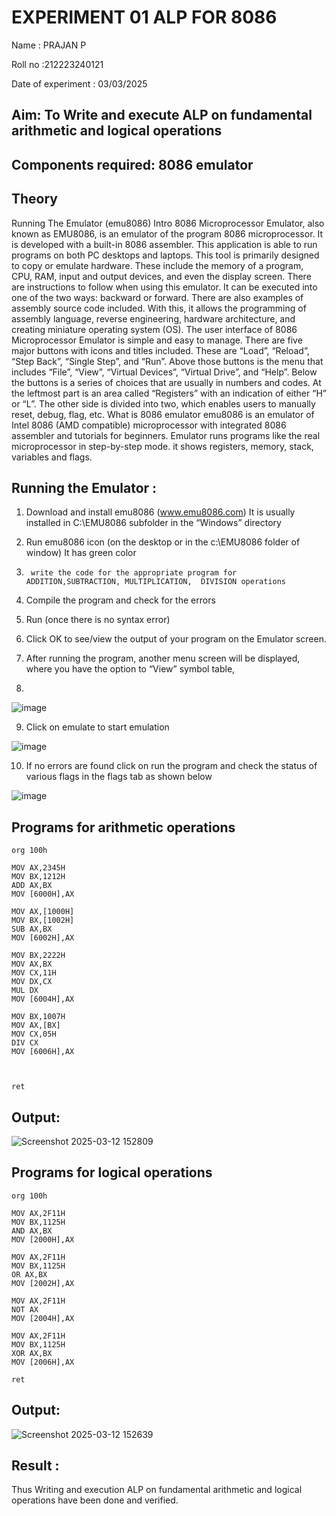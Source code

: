 # EXPERIMENT 01 ALP FOR 8086

Name : PRAJAN P

Roll no :212223240121

Date of experiment : 03/03/2025


## Aim: To Write and execute ALP on fundamental arithmetic and logical operations
## Components required: 8086  emulator 
## Theory 
Running The Emulator (emu8086) Intro 8086 Microprocessor Emulator, also known as EMU8086, is an emulator of the program 8086 microprocessor. It is developed with a built-in 8086 assembler. This application is able to run programs on both PC desktops and laptops. This tool is primarily designed to copy or emulate hardware. These include the memory of a program, CPU, RAM, input and output devices, and even the display screen. There are instructions to follow when using this emulator. It can be executed into one of the two ways: backward or forward. There are also examples of assembly source code included. With this, it allows the programming of assembly language, reverse engineering, hardware architecture, and creating miniature operating system (OS). The user interface of 8086 Microprocessor Emulator is simple and easy to manage. There are five major buttons with icons and titles included. These are “Load”, “Reload”, “Step Back”, “Single Step”, and “Run”. Above those buttons is the menu that includes “File”, “View”, “Virtual Devices”, “Virtual Drive”, and “Help”. Below the buttons is a series of choices that are usually in numbers and codes. At the leftmost part is an area called “Registers” with an indication of either “H” or “L”. The other side is divided into two, which enables users to manually reset, debug, flag, etc. What is 8086 emulator emu8086 is an emulator of Intel 8086 (AMD compatible) microprocessor with integrated 8086 assembler and tutorials for beginners. Emulator runs programs like the real microprocessor in step-by-step mode. it shows registers, memory, stack, variables and flags.


 ## Running the Emulator :
1.	Download and install emu8086 (www.emu8086.com) It is usually installed in C:\EMU8086 subfolder in the “Windows” directory
2.	  Run  emu8086 icon (on the desktop or in the c:\EMU8086 folder of window) It has green color 
 
 
3.		write the code for the appropriate program for ADDITION,SUBTRACTION, MULTIPLICATION,  DIVISION operations 

4.	 Compile the program and check for the errors 
5.	Run (once there is no syntax error) 

6.	Click OK to see/view the output of your program on the Emulator screen. 


7.	After running the program, another menu screen will be displayed, where you have the option to “View” symbol table,
8.	 


![image](https://user-images.githubusercontent.com/36288975/189273263-d65baae9-4b8f-4723-afb3-c0ffa4052b04.png)











9.	Click on emulate to start emulation 








![image](https://user-images.githubusercontent.com/36288975/189273273-9bb36ec1-e2e8-4892-8d35-37707332bfdc.png)








10.	If no errors are found click on run the program and check the status of various flags in the flags tab as shown below 






![image](https://user-images.githubusercontent.com/36288975/189273277-113a2a33-4a40-4ff8-95a5-ecd3a1f504fe.png)







## Programs for arithmetic  operations

```
org 100h

MOV AX,2345H
MOV BX,1212H
ADD AX,BX
MOV [6000H],AX
         
MOV AX,[1000H]
MOV BX,[1002H]
SUB AX,BX
MOV [6002H],AX       

MOV BX,2222H
MOV AX,BX
MOV CX,11H
MOV DX,CX
MUL DX
MOV [6004H],AX

MOV BX,1007H
MOV AX,[BX]
MOV CX,05H
DIV CX
MOV [6006H],AX


 
ret
```

## Output:

![Screenshot 2025-03-12 152809](https://github.com/user-attachments/assets/3189d835-e1c3-444a-a1c0-8a2a3fadaff8)


## Programs for logical  operations

```
org 100h

MOV AX,2F11H
MOV BX,1125H
AND AX,BX
MOV [2000H],AX

MOV AX,2F11H
MOV BX,1125H
OR AX,BX     
MOV [2002H],AX

MOV AX,2F11H
NOT AX       
MOV [2004H],AX

MOV AX,2F11H
MOV BX,1125H
XOR AX,BX    
MOV [2006H],AX

ret
```

## Output:

![Screenshot 2025-03-12 152639](https://github.com/user-attachments/assets/7c8e63b6-9145-4853-b923-7d8f536c77e9)


## Result :
 
Thus Writing and execution ALP on fundamental arithmetic and logical operations have been done and verified.
 








